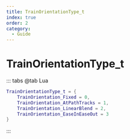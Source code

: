 ```yaml
---
title: TrainOrientationType_t
index: true
order: 2
category:
  - Guide
---
```


# TrainOrientationType_t
::: tabs
@tab Lua
```lua
TrainOrientationType_t = {
    TrainOrientation_Fixed = 0,
    TrainOrientation_AtPathTracks = 1,
    TrainOrientation_LinearBlend = 2,
    TrainOrientation_EaseInEaseOut = 3
}
```
:::